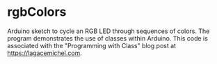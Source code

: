 # rgbColors
Arduino sketch to cycle an RGB LED through sequences of colors. The program demonstrates the use of classes within Arduino.
This code is associated with the "Programming with Class" blog post at https://lagacemichel.com.
